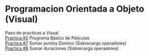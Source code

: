 # Programacion Orientada a Objeto (Visual)
Paso de practicas a Visual  
[Practica #2](./Peliculas/Form1.cs) Programa Básico de Peliculas  
[Practica #7](./Suma_Domino/Form1.cs) Sumar puntos Domino (Sobrecarga operadores)  
[Practica #8](./Duracion_Visual/Form1.cs) Sumar duraciones (Sobrecarga operadores)  
